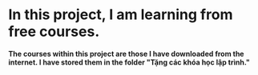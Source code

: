 # In this project, I am learning from free courses.

**The courses within this project are those I have downloaded from the internet. I have stored them in the folder "Tặng các khóa học lập trình."**

